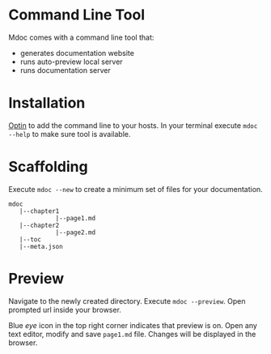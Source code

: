 # Command Line Tool

Mdoc comes with a command line tool that:
* generates documentation website
* runs auto-preview local server
* runs documentation server

# Installation

[Optin](https://optin) to add the command line to your hosts.
In your terminal execute `mdoc --help` to make sure tool is available.

# Scaffolding

Execute `mdoc --new` to create a minimum set of files for your documentation.

    mdoc
       |--chapter1
                 |--page1.md
       |--chapter2
                 |--page2.md
       |--toc
       |--meta.json
       
# Preview 

Navigate to the newly created directory. Execute `mdoc --preview`. 
Open prompted url inside your browser.
  
Blue *eye* icon in the top right corner indicates that preview is on.
Open any text editor, modify and save `page1.md` file.
Changes will be displayed in the browser. 
